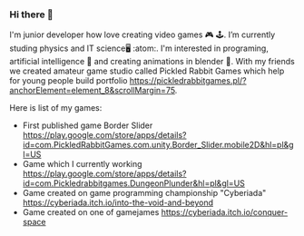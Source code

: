 ### Hi there 👋

I'm junior developer how love creating video games :video_game: :joystick:. I’m currently studing physics and IT science:desktop_computer: :atom:.
I'm interested in programing, artificial intelligence :mechanical_arm: and creating animations in blender :cartwheeling:. With my friends we created amateur game studio called Pickled Rabbit Games which help for young people build portfolio https://pickledrabbitgames.pl/?anchorElement=element_8&scrollMargin=75. 

Here is list of my games:
- First published game Border Slider  https://play.google.com/store/apps/details?id=com.PickledRabbitGames.com.unity.Border_Slider.mobile2D&hl=pl&gl=US
- Game which I currently working    https://play.google.com/store/apps/details?id=com.Pickledrabbitgames.DungeonPlunder&hl=pl&gl=US
- Game created on game programming championship "Cyberiada"  https://cyberiada.itch.io/into-the-void-and-beyond
- Game created on one of gamejames https://cyberiada.itch.io/conquer-space


<!--
**MathGeek2002/MathGeek2002** is a ✨ _special_ ✨ repository because its `README.md` (this file) appears on your GitHub profile.

Here are some ideas to get you started:

- 🔭 I’m currently working on ...
- 🌱 I’m currently learning ...
- 👯 I’m looking to collaborate on ...
- 🤔 I’m looking for help with ...
- 💬 Ask me about ...
- 📫 How to reach me: ...
- 😄 Pronouns: ...
- ⚡ Fun fact: ...
-->
